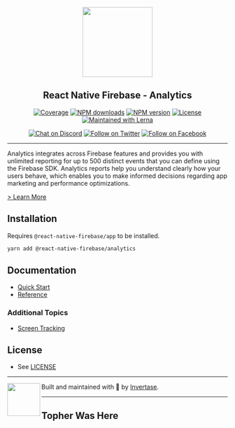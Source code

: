 <p align="center">
  <a href="https://rnfirebase.io">
    <img width="160px" src="https://i.imgur.com/JIyBtKW.png"><br/>
  </a>
  <h2 align="center">React Native Firebase - Analytics</h2>
</p>

<p align="center">
  <a href="https://api.rnfirebase.io/coverage/analytics/detail"><img src="https://api.rnfirebase.io/coverage/analytics/badge?style=flat-square" alt="Coverage"></a>
  <a href="https://www.npmjs.com/package/@react-native-firebase/analytics"><img src="https://img.shields.io/npm/dm/@react-native-firebase/analytics.svg?style=flat-square" alt="NPM downloads"></a>
  <a href="https://www.npmjs.com/package/@react-native-firebase/analytics"><img src="https://img.shields.io/npm/v/@react-native-firebase/analytics.svg?style=flat-square" alt="NPM version"></a>
  <a href="/LICENSE"><img src="https://img.shields.io/npm/l/react-native-firebase.svg?style=flat-square" alt="License"></a>
  <a href="https://lerna.js.org/"><img src="https://img.shields.io/badge/maintained%20with-lerna-cc00ff.svg?style=flat-square" alt="Maintained with Lerna"></a>
</p>

<p align="center">
  <a href="https://invertase.link/discord"><img src="https://img.shields.io/discord/295953187817521152.svg?style=flat-square&colorA=7289da&label=Chat%20on%20Discord" alt="Chat on Discord"></a>
  <a href="https://twitter.com/rnfirebase"><img src="https://img.shields.io/twitter/follow/rnfirebase.svg?style=flat-square&colorA=1da1f2&colorB=&label=Follow%20on%20Twitter" alt="Follow on Twitter"></a>
  <a href="https://www.facebook.com/groups/rnfirebase"><img src="https://img.shields.io/badge/Follow%20on%20Facebook-4172B8?logo=facebook&style=flat-square&logoColor=fff" alt="Follow on Facebook"></a>
</p>

---

Analytics integrates across Firebase features and provides
you with unlimited reporting for up to 500 distinct events
that you can define using the Firebase SDK. Analytics reports
help you understand clearly how your users behave, which enables
you to make informed decisions regarding app marketing and
performance optimizations.

[> Learn More](https://firebase.google.com/products/analytics/)

## Installation

Requires `@react-native-firebase/app` to be installed.

```bash
yarn add @react-native-firebase/analytics
```

## Documentation

- [Quick Start](https://rnfirebase.io/analytics/usage)
- [Reference](https://rnfirebase.io/reference/analytics)

### Additional Topics

- [Screen Tracking](https://rnfirebase.io/analytics/screen-tracking)

## License

- See [LICENSE](/LICENSE)

---

<p>
  <img align="left" width="75px" src="https://static.invertase.io/assets/invertase-logo-small.png">
  <p align="left">
    Built and maintained with 💛 by <a href="https://invertase.io">Invertase</a>.
  </p>
</p>

---

## Topher Was Here